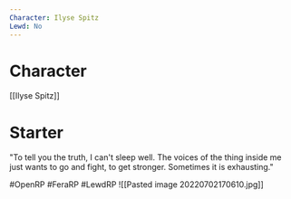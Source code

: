 ```yaml
---
Character: Ilyse Spitz
Lewd: No
---
```

# Character
[[Ilyse Spitz]]

# Starter
"To tell you the truth, I can't sleep well. The voices of the thing inside me just wants to go and fight, to get stronger. Sometimes it is exhausting." 

#OpenRP #FeraRP #LewdRP 
![[Pasted image 20220702170610.jpg]]